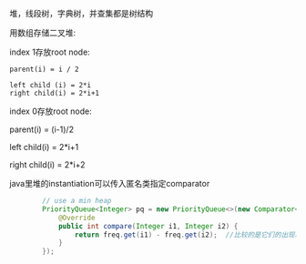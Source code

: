 堆，线段树，字典树，并查集都是树结构

用数组存储二叉堆:

index 1存放root node:

```
parent(i) = i / 2

left child (i) = 2*i
right child(i) = 2*i+1
```

index 0存放root node:

parent(i) =  (i-1)/2

left child(i) =  2*i+1

right child(i) = 2*i+2



java里堆的instantiation可以传入匿名类指定comparator

```java
        // use a min heap
        PriorityQueue<Integer> pq = new PriorityQueue<>(new Comparator<Integer>(){
            @Override
            public int compare(Integer i1, Integer i2) {
                return freq.get(i1) - freq.get(i2);  //比较的是它们的出现次数,出现次数小的优先级更高
            }
        });
```
